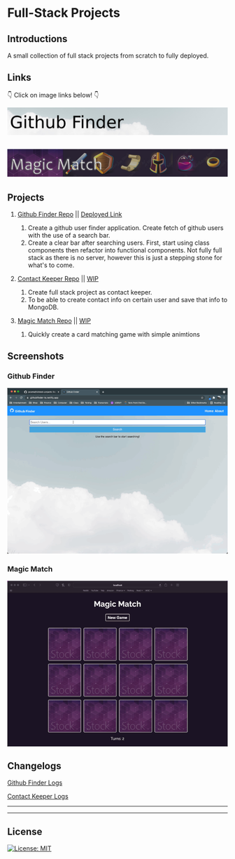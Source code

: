 # Full-Stack Projects

## Introductions
A small collection of full stack projects from scratch to fully deployed.

## Links
👇 Click on image links below! 👇

[![Github Finder](assets/githubfinder-splash.png)](https://githubfinder-ts.netlify.app/)


[![Magic Match](assets/magicmatch-splash.png)](#)
---

## Projects
<!-- GITHUB FINDER -->
[github-finder]: https://github.com/jsoomie/fullstack-projects/tree/main/github-finder
[github-finder-deployed]: https://githubfinder-ts.netlify.app/

<!-- CONTACT KEEPER -->
[contact-keeper]: https://github.com/jsoomie/fullstack-projects/tree/main/contact-keeper
[contact-keeper-deployed]: #

<!-- MAGIC MATCH -->
[magic-match]: https://github.com/jsoomie/fullstack-projects/tree/main/magic-match
[magic-match-deployed]: #

1. [Github Finder Repo][github-finder] || [Deployed Link][github-finder-deployed]
   1. Create a github user finder application. Create fetch of github users with the use of a search bar. 
   2. Create a clear bar after searching users. First, start using class components then refactor into functional components. Not fully full stack as there is no server, however this is just a stepping stone for what's to come.


2. [Contact Keeper Repo][contact-keeper] || [WIP][contact-keeper-deployed]
   1. Create full stack project as contact keeper. 
   2. To be able to create contact info on certain user and save that info to MongoDB.


3. [Magic Match Repo][magic-match] || [WIP][magic-match-deployed]
   1. Quickly create a card matching game with simple animtions

## Screenshots
### Github Finder
![Github Finder](assets/githubfinder-screen.gif)

### Magic Match
![Magic Match](assets/magicmatch-screen.gif)

## Changelogs 
[Github Finder Logs](https://github.com/jsoomie/fullstack-projects/blob/main/github-finder/README.md)

[Contact Keeper Logs](https://github.com/jsoomie/fullstack-projects/blob/main/contact-keeper/README.md)

---
---

## License
[![License: MIT](https://img.shields.io/badge/License-MIT-yellow.svg)](LICENSE)